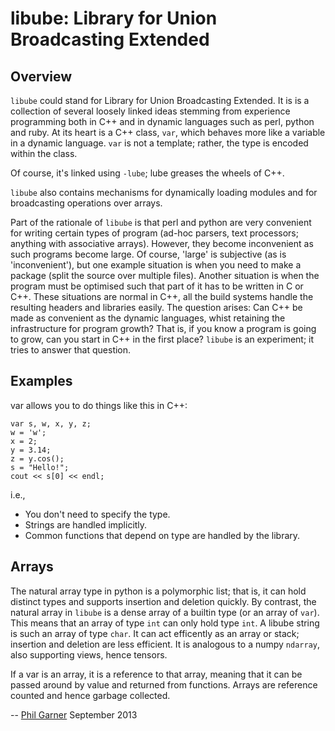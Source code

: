 # libube: Library for Union Broadcasting Extended

## Overview

`libube` could stand for Library for Union Broadcasting Extended.  It is is a
collection of several loosely linked ideas stemming from experience programming
both in C++ and in dynamic languages such as perl, python and ruby.  At its
heart is a C++ class, `var`, which behaves more like a variable in a dynamic
language.  `var` is not a template; rather, the type is encoded within the
class.

Of course, it's linked using `-lube`; lube greases the wheels of C++.

`libube` also contains mechanisms for dynamically loading modules and for
broadcasting operations over arrays.

Part of the rationale of `libube` is that perl and python are very convenient
for writing certain types of program (ad-hoc parsers, text processors; anything
with associative arrays).  However, they become inconvenient as such programs
become large.  Of course, 'large' is subjective (as is 'inconvenient'), but one
example situation is when you need to make a package (split the source over
multiple files).  Another situation is when the program must be optimised such
that part of it has to be written in C or C++.  These situations are normal in
C++, all the build systems handle the resulting headers and libraries easily.
The question arises: Can C++ be made as convenient as the dynamic languages,
whist retaining the infrastructure for program growth?  That is, if you know a
program is going to grow, can you start in C++ in the first place?  `libube` is
an experiment; it tries to answer that question.

## Examples

var allows you to do things like this in C++:

    var s, w, x, y, z;
    w = 'w';
    x = 2;
    y = 3.14;
    z = y.cos();
    s = "Hello!";
    cout << s[0] << endl;

i.e.,
* You don't need to specify the type.
* Strings are handled implicitly.
* Common functions that depend on type are handled by the library.

## Arrays

The natural array type in python is a polymorphic list; that is, it
can hold distinct types and supports insertion and deletion quickly.
By contrast, the natural array in `libube` is a dense array of a
builtin type (or an array of `var`).  This means that an array of type
`int` can only hold type `int`.  A libube string is such an array of
type `char`.  It can act efficently as an array or stack; insertion
and deletion are less efficient.  It is analogous to a numpy
`ndarray`, also supporting views, hence tensors.

If a var is an array, it is a reference to that array, meaning that it
can be passed around by value and returned from functions.  Arrays are
reference counted and hence garbage collected.


--
[Phil Garner](http://www.idiap.ch/~pgarner)
September 2013